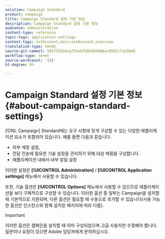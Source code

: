 ```yaml
---
solution: Campaign Standard
product: campaign
title: Campaign Standard 설정 기본 정보
description: Campaign Standard 설정 기본 정보
audience: administration
content-type: reference
topic-tags: application-settings
context-tags: extAccount,main;extAccount,overview
translation-type: tm+mt
source-git-commit: 501f52624ce253eb7b0d36d908ac8502cf1d3b48
workflow-type: tm+mt
source-wordcount: '132'
ht-degree: 9%

---
```



# Campaign Standard 설정 기본 정보{#about-campaign-standard-settings}

[!DNL Campaign] Standard에는 요구 사항에 맞게 구성할 수 있는 다양한 애플리케이션 요소가 포함되어 있습니다. 예를 들면 다음과 같습니다.

* 외부 계정 설정,
* 전달 전송에 필요한 기술 설정을 관리하기 위해 대상 매핑을 구성합니다.
* 애플리케이션 내에서 내부 알림 설정

이러한 설정은 **[!UICONTROL Administration]** / **[!UICONTROL Application settings]** 메뉴에서 사용할 수 있습니다.

또한, 기술 옵션은 **[!UICONTROL Options]** 메뉴에서 사용할 수 있으므로 애플리케이션을 보다 구체적으로 구성할 수 있습니다. 이러한 옵션 중 일부는 Campaign을 설치할 때 기본적으로 지원되며, 다른 옵션은 필요할 때 수동으로 추가할 수 있습니다(사용 가능한 옵션은 인스턴스와 함께 설치된 패키지에 따라 다름).

>[!IMPORTANT]
>
>이러한 옵션은 캠페인을 설치할 때 이미 구성되었으며 고급 사용자만 수정해야 합니다. 질문이나 요청이 있으면 Adobe 담당자에게 문의하십시오.
